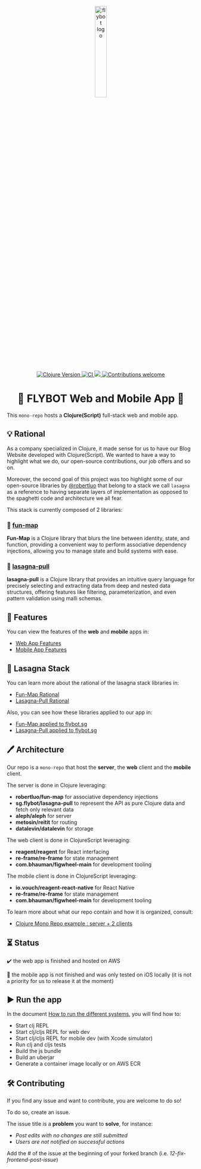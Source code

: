 <div align="center">
    <a href="https://www.flybot.sg/" target="_blank" rel="noopener noreferrer">
        <img src="resources/public/assets/flybot-logo.png" alt="flybot logo" width="25%">
    </a>
</div>

<div align="center">
    <a href="https://clojure.org/" target="_blank" rel="noopener noreferrer">
        <img src="https://img.shields.io/badge/clojure-v1.11.1-blue.svg" alt="Clojure Version">
    </a>
    <a href="https://github.com/skydread1/flybot.sg/actions/workflows/main.yml">
        <img src="https://github.com/skydread1/flybot.sg/actions/workflows/main.yml/badge.svg" alt="CI">
    </a>    
    <a href="https://codecov.io/gh/skydread1/flybot.sg" >
        <img src="https://codecov.io/gh/skydread1/flybot.sg/branch/master/graph/badge.svg"/>
    </a>
    <a href="https://github.com/skydread1/flybot.sg" target="_blank" rel="noopener noreferrer">
        <img src="https://img.shields.io/badge/contributions-welcome-blue.svg" alt="Contributions welcome">
    </a>
</div>

<h1 align="center">🔸 FLYBOT Web and Mobile App 🔸</h1>

This `mono-repo` hosts a **Clojure(Script)** full-stack web and mobile app.

## 💡 Rational

As a company specialized in Clojure, it made sense for us to have our Blog Website developed with Clojure(Script). We wanted to have a way to highlight what we do, our open-source contributions, our job offers and so on.

Moreover, the second goal of this project was too highlight some of our open-source libraries by [@robertluo](https://github.com/robertluo) that belong to a stack we call `lasagna` as a reference to having separate layers of implementation as opposed to the spaghetti code and architecture we all fear.

This stack is currently composed of 2 libraries:

### 🔗 [fun-map](https://github.com/robertluo/fun-map)

**Fun-Map** is a Clojure library that blurs the line between identity, state, and function, providing a convenient way to perform associative dependency injections, allowing you to manage state and build systems with ease.

### 🔗 [lasagna-pull](https://github.com/flybot-sg/lasagna-pull)

**lasagna-pull** is a Clojure library that provides an intuitive query language for precisely selecting and extracting data from deep and nested data structures, offering features like filtering, parameterization, and even pattern validation using malli schemas.

## 💎 Features

You can view the features of the **web** and **mobile** apps in:
- [Web App Features](docs/features/web-app-features.md)
- [Mobile App Features](docs/features/mobile-app-features.md)

## 🔸 Lasagna Stack

You can learn more about the rational of the lasagna stack libraries in:
- [Fun-Map Rational](docs/lasagna-stack/fun-map.md)
- [Lasagna-Pull Rational](docs/lasagna-stack/lasagna-pull.md)

Also, you can see how these libraries applied to our app in:
- [Fun-Map applied to flybot.sg](docs/lasagna-stack/fun-map-applied-to-flybot.md)
- [Lasagna-Pull applied to flybot.sg](docs/lasagna-stack/lasagna-pull-applied-to-flybot.md) 

## 🖊️ Architecture

Our repo is a `mono-repo` that host the **server**, the **web** client and the **mobile** client.

The server is done in Clojure leveraging:
- **robertluo/fun-map** for associative dependency injections
- **sg.flybot/lasagna-pull** to represent the API as pure Clojure data and fetch only relevant data
- **aleph/aleph** for server
- **metosin/reitit** for routing
- **datalevin/datalevin** for storage

The web client is done in ClojureScript leveraging:
- **reagent/reagent** for React interfacing
- **re-frame/re-frame** for state management
- **com.bhauman/figwheel-main** for development tooling

The mobile client is done in ClojureScript leveraging:
- **io.vouch/reagent-react-native** for React Native
- **re-frame/re-frame** for state management
- **com.bhauman/figwheel-main** for development tooling

To learn more about what our repo contain and how it is organized, consult:
- [Clojure Mono Repo example : server + 2 clients](docs/architecture/mono-repo.md)

## ⏳ Status

✔️ the web app is finished and hosted on AWS

🔨 the mobile app is not finished and was only tested on iOS locally (it is not a priority for us to release it at the moment)

## ▶️ Run the app

In the document [How to run the different systems](docs/development/how-to-run.md), you will find how to:
- Start clj REPL
- Start clj/cljs REPL for web dev
- Start clj/cljs REPL for mobile dev (with Xcode simulator)
- Run clj and cljs tests
- Build the js bundle
- Build an uberjar
- Generate a container image locally or on AWS ECR

## 🛠️ Contributing

If you find any issue and want to contribute, you are welcome to do so!

To do so, create an issue.

The issue title is a **problem** you want to **solve**, for instance:
- *Post edits with no changes are still submitted*
- *Users are not notified on successful actions*

Add the # of the issue at the beginning of your forked branch (i.e. *12-fix-frontend-post-issue*)
